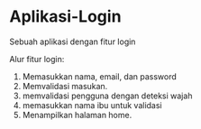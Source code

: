 # Aplikasi-Login
Sebuah aplikasi dengan fitur login

Alur fitur login:
1. Memasukkan nama, email, dan password
2. Memvalidasi masukan.
3. memvalidasi pengguna dengan deteksi wajah
4. memasukkan nama ibu untuk validasi
5. Menampilkan halaman home.

